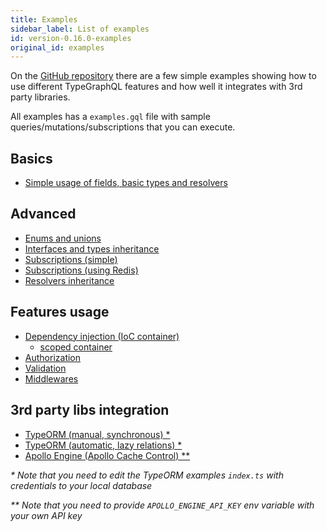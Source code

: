```yaml
---
title: Examples
sidebar_label: List of examples
id: version-0.16.0-examples
original_id: examples
---
```


On the [GitHub repository](https://github.com/19majkel94/type-graphql) there are a few simple examples showing how to use different TypeGraphQL features and how well it integrates with 3rd party libraries.

All examples has a `examples.gql` file with sample queries/mutations/subscriptions that you can execute.

## Basics

- [Simple usage of fields, basic types and resolvers](https://github.com/19majkel94/type-graphql/tree/v0.16.0/examples/simple-usage)

## Advanced

- [Enums and unions](https://github.com/19majkel94/type-graphql/tree/v0.16.0/examples/enums-and-unions)
- [Interfaces and types inheritance](https://github.com/19majkel94/type-graphql/tree/v0.16.0/examples/interfaces-inheritance)
- [Subscriptions (simple)](https://github.com/19majkel94/type-graphql/tree/v0.16.0/examples/simple-subscriptions)
- [Subscriptions (using Redis)](https://github.com/19majkel94/type-graphql/tree/v0.16.0/examples/redis-subscriptions)
- [Resolvers inheritance](https://github.com/19majkel94/type-graphql/tree/v0.16.0/examples/resolvers-inheritance)

## Features usage

- [Dependency injection (IoC container)](https://github.com/19majkel94/type-graphql/tree/v0.16.0/examples/using-container)
  - [scoped container](https://github.com/19majkel94/type-graphql/tree/v0.16.0/examples/using-scoped-container)
- [Authorization](https://github.com/19majkel94/type-graphql/tree/v0.16.0/examples/authorization)
- [Validation](https://github.com/19majkel94/type-graphql/tree/v0.16.0/examples/automatic-validation)
- [Middlewares](https://github.com/19majkel94/type-graphql/tree/v0.16.0/examples/middlewares)

## 3rd party libs integration

- [TypeORM (manual, synchronous) \*](https://github.com/19majkel94/type-graphql/tree/v0.16.0/examples/typeorm-basic-usage)
- [TypeORM (automatic, lazy relations) \*](https://github.com/19majkel94/type-graphql/tree/v0.16.0/examples/typeorm-lazy-relations)
- [Apollo Engine (Apollo Cache Control) \*\*](https://github.com/19majkel94/type-graphql/tree/v0.16.0/examples/apollo-engine)

_\* Note that you need to edit the TypeORM examples `index.ts` with credentials to your local database_

_\*\* Note that you need to provide `APOLLO_ENGINE_API_KEY` env variable with your own API key_
